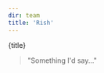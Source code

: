 ```yaml
---
dir: team
title: 'Rish'
---
```


<script>
  import { Img, Heading, P, Blockquote } from 'flowbite-svelte';
</script>

<Heading class="p-8" tag="h1" customSize="text-3xl">{title}</Heading>
<Blockquote class="px-8 py-4">
"Something I'd say..."</Blockquote>


<P class="px-8 py-4">

</P>